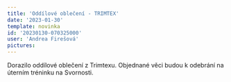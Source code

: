 ```yaml
---
title: 'Oddílové oblečení - TRIMTEX'
date: '2023-01-30'
template: novinka
id: '20230130-070325000'
user: 'Andrea Firešová'
pictures:
---
```

Dorazilo oddílové oblečení z Trimtexu. Objednané věci budou k odebrání na úterním tréninku na Svornosti.
